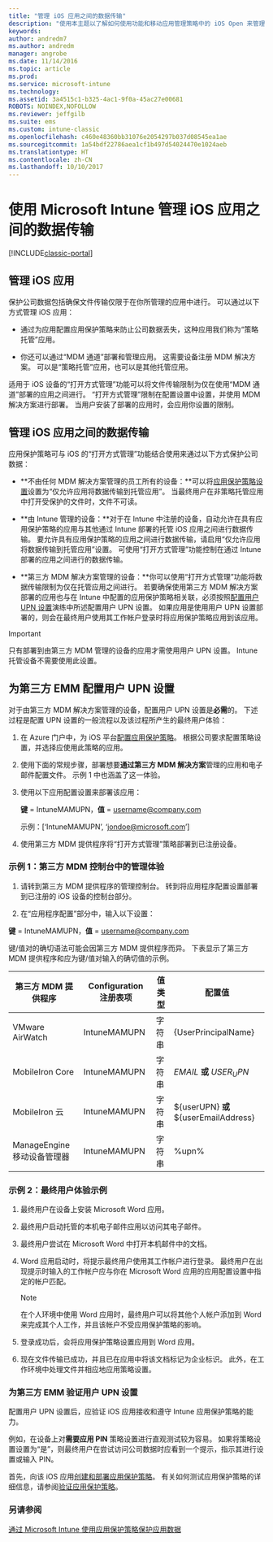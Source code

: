 ```yaml
---
title: "管理 iOS 应用之间的数据传输"
description: "使用本主题以了解如何使用功能和移动应用管理策略中的 iOS Open 来管理应用之间的数据传输。"
keywords: 
author: andredm7
ms.author: andredm
manager: angrobe
ms.date: 11/14/2016
ms.topic: article
ms.prod: 
ms.service: microsoft-intune
ms.technology: 
ms.assetid: 3a4515c1-b325-4ac1-9f0a-45ac27e00681
ROBOTS: NOINDEX,NOFOLLOW
ms.reviewer: jeffgilb
ms.suite: ems
ms.custom: intune-classic
ms.openlocfilehash: c460e48360bb31076e2054297b037d08545ea1ae
ms.sourcegitcommit: 1a54bdf22786aea1cf1b497d54024470e1024aeb
ms.translationtype: HT
ms.contentlocale: zh-CN
ms.lasthandoff: 10/10/2017
---
```

# <a name="manage-data-transfer-between-ios-apps-with-microsoft-intune"></a>使用 Microsoft Intune 管理 iOS 应用之间的数据传输

[!INCLUDE[classic-portal](../includes/classic-portal.md)]

## <a name="manage-ios-apps"></a>管理 iOS 应用
保护公司数据包括确保文件传输仅限于在你所管理的应用中进行。  可以通过以下方式管理 iOS 应用：

-   通过为应用配置应用保护策略来防止公司数据丢失，这种应用我们称为“策略托管”应用。

-   你还可以通过“MDM 通道”部署和管理应用。  这需要设备注册 MDM 解决方案。 可以是“策略托管”应用，也可以是其他托管应用。

适用于 iOS 设备的“打开方式管理”功能可以将文件传输限制为仅在使用“MDM 通道”部署的应用之间进行。 “打开方式管理”限制在配置设置中设置，并使用 MDM 解决方案进行部署。  当用户安装了部署的应用时，会应用你设置的限制。

##  <a name="manage-data-transfer-between-ios-apps"></a>管理 iOS 应用之间的数据传输
应用保护策略可与 iOS 的“打开方式管理”功能结合使用来通过以下方式保护公司数据：

-   **不由任何 MDM 解决方案管理的员工所有的设备：**可以将[应用保护策略设置](create-and-deploy-mobile-app-management-policies-with-microsoft-intune.md)设置为“仅允许应用将数据传输到托管应用”。 当最终用户在非策略托管应用中打开受保护的文件时，文件不可读。

-   **由 Intune 管理的设备：**对于在 Intune 中注册的设备，自动允许在具有应用保护策略的应用与其他通过 Intune 部署的托管 iOS 应用之间进行数据传输。 要允许具有应用保护策略的应用之间进行数据传输，请启用“仅允许应用将数据传输到托管应用”设置。 可使用“打开方式管理”功能控制在通过 Intune 部署的应用之间进行的数据传输。   

-   **第三方 MDM 解决方案管理的设备：**你可以使用“打开方式管理”功能将数据传输限制为仅在托管应用之间进行。
若要确保使用第三方 MDM 解决方案部署的应用也与在 Intune 中配置的应用保护策略相关联，必须按照[配置用户 UPN 设置](#configure-user-upn-setting-for-third-party-emm)演练中所述配置用户 UPN 设置。  如果应用是使用用户 UPN 设置部署的，则会在最终用户使用其工作帐户登录时将应用保护策略应用到该应用。

> [!IMPORTANT]
> 只有部署到由第三方 MDM 管理的设备的应用才需使用用户 UPN 设置。  Intune 托管设备不需要使用此设置。

## <a name="configure-user-upn-setting-for-third-party-emm"></a>为第三方 EMM 配置用户 UPN 设置
对于由第三方 MDM 解决方案管理的设备，配置用户 UPN 设置是**必需**的。 下述过程是配置 UPN 设置的一般流程以及该过程所产生的最终用户体验：


1.  在 Azure 门户中，为 iOS 平台[配置应用保护策略](create-and-deploy-mobile-app-management-policies-with-microsoft-intune.md)。 根据公司要求配置策略设置，并选择应使用此策略的应用。

2.  使用下面的常规步骤，部署想要**通过第三方 MDM 解决方案**管理的应用和电子邮件配置文件。 示例 1 中也涵盖了这一体验。

  1.  使用以下应用配置设置来部署该应用：

      **键** = IntuneMAMUPN，**值** = <username@company.com>

      示例：[‘IntuneMAMUPN’, ‘jondoe@microsoft.com’]

  2.  使用第三方 MDM 提供程序将“打开方式管理”策略部署到已注册设备。


### <a name="example-1-admin-experience-in-third-party-mdm-console"></a>示例 1：第三方 MDM 控制台中的管理体验

1. 请转到第三方 MDM 提供程序的管理控制台。 转到将应用程序配置设置部署到已注册的 iOS 设备的控制台部分。

2. 在“应用程序配置”部分中，输入以下设置：

  **键** = IntuneMAMUPN，**值** = <username@company.com>

  键/值对的确切语法可能会因第三方 MDM 提供程序而异。 下表显示了第三方 MDM 提供程序和应为键/值对输入的确切值的示例。

|第三方 MDM 提供程序| Configuration 注册表项 | 值类型 | 配置值|
| ------- | ---- | ---- | ---- |
| VMware AirWatch | IntuneMAMUPN | 字符串 | {UserPrincipalName}|
| MobileIron Core | IntuneMAMUPN | 字符串 | $EMAIL$ **或** $USER_UPN$ |
| MobileIron 云 | IntuneMAMUPN | 字符串 | ${userUPN} **或** ${userEmailAddress} |
| ManageEngine 移动设备管理器 | IntuneMAMUPN | 字符串 | %upn% |

### <a name="example-2-end-user-experience"></a>示例 2：最终用户体验示例

1.  最终用户在设备上安装 Microsoft Word 应用。

2.  最终用户启动托管的本机电子邮件应用以访问其电子邮件。

3.  最终用户尝试在 Microsoft Word 中打开本机邮件中的文档。

4.  Word 应用启动时，将提示最终用户使用其工作帐户进行登录。  最终用户在出现提示时输入的工作帐户应与你在 Microsoft Word 应用的应用配置设置中指定的帐户匹配。

    > [!NOTE]
    > 在个人环境中使用 Word 应用时，最终用户可以将其他个人帐户添加到 Word 来完成其个人工作，并且该帐户不受应用保护策略的影响。

5.  登录成功后，会将应用保护策略设置应用到 Word 应用。

6.  现在文件传输已成功，并且已在应用中将该文档标记为企业标识。 此外，在工作环境中处理文件并相应地应用策略设置。

### <a name="validate-user-upn-setting-for-third-party-emm"></a>为第三方 EMM 验证用户 UPN 设置

配置用户 UPN 设置后，应验证 iOS 应用接收和遵守 Intune 应用保护策略的能力。

例如，在设备上对**需要应用 PIN** 策略设置进行直观测试较为容易。 如果将策略设置设置为“是”，则最终用户在尝试访问公司数据时应看到一个提示，指示其进行设置或输入 PIN。

首先，向该 iOS 应用[创建和部署应用保护策略](create-and-deploy-mobile-app-management-policies-with-microsoft-intune.md)。 有关如何测试应用保护策略的详细信息，请参阅[验证应用保护策略](validate-mobile-application-management.md)。



### <a name="see-also"></a>另请参阅
[通过 Microsoft Intune 使用应用保护策略保护应用数据](protect-app-data-using-mobile-app-management-policies-with-microsoft-intune.md)
